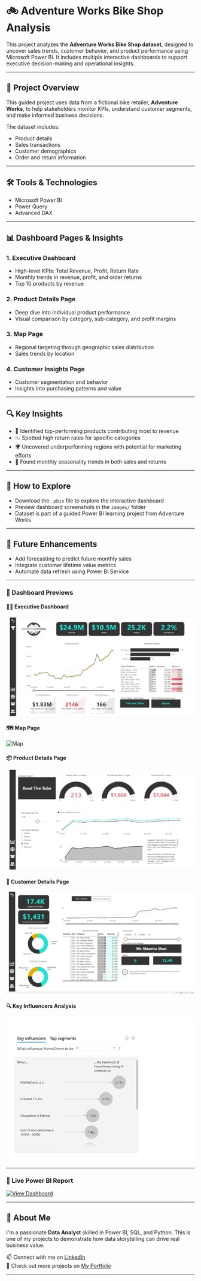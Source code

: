 # 🚲 Adventure Works Bike Shop Analysis

This project analyzes the **Adventure Works Bike Shop dataset**, designed to uncover sales trends, customer behavior, and product performance using Microsoft Power BI. It includes multiple interactive dashboards to support executive decision-making and operational insights.

---

## 📌 Project Overview

This guided project uses data from a fictional bike retailer, **Adventure Works**, to help stakeholders monitor KPIs, understand customer segments, and make informed business decisions.

The dataset includes:
- Product details
- Sales transactions
- Customer demographics
- Order and return information

---

## 🛠️ Tools & Technologies

- Microsoft Power BI  
- Power Query  
- Advanced DAX  

---

## 📊 Dashboard Pages & Insights

### 1. **Executive Dashboard**
- High-level KPIs: Total Revenue, Profit, Return Rate  
- Monthly trends in revenue, profit, and order returns  
- Top 10 products by revenue  

### 2. **Product Details Page**
- Deep dive into individual product performance  
- Visual comparison by category, sub-category, and profit margins  

### 3. **Map Page**
- Regional targeting through geographic sales distribution  
- Sales trends by location  

### 4. **Customer Insights Page**
- Customer segmentation and behavior  
- Insights into purchasing patterns and value

---

## 🔍 Key Insights

- 🚀 Identified top-performing products contributing most to revenue  
- 📉 Spotted high return rates for specific categories  
- 🌍 Uncovered underperforming regions with potential for marketing efforts  
- 📅 Found monthly seasonality trends in both sales and returns  

---

## 📁 How to Explore

- Download the `.pbix` file to explore the interactive dashboard  
- Preview dashboard screenshots in the `images/` folder 
- Dataset is part of a guided Power BI learning project from Adventure Works

---

## 🔮 Future Enhancements

- Add forecasting to predict future monthly sales  
- Integrate customer lifetime value metrics  
- Automate data refresh using Power BI Service

---

### 📌 Dashboard Previews

#### 🧑‍💼 Executive Dashboard
![Executive Dashboard](images/Executive%20Dashboard.png)

#### 🗺️ Map Page
![Map](images/Mpa.png)

#### 📦 Product Details Page
![Product Details](images/Product%20Details.png)

#### 👥 Customer Details Page
![Customer Details](images/Customer%20Details.png)

#### 🔍 Key Influencers Analysis
![Key Influencers](images/Key%20Influencers.png)

---

### 🔗 Live Power BI Report

[![View Dashboard](https://img.shields.io/badge/View_PowerBI_Dashboard-0076D4?style=for-the-badge&logo=power-bi&logoColor=white)](https://app.powerbi.com/view?r=eyJrIjoiOWFlMDhkZDMtOWE4Mi00NjlhLWIyZDctYzA4NzlmZDE2ODkwIiwidCI6IjVkNmI5ZmM3LWJiZjktNDM5YS04ZWQ0LWNmMjhjY2JiNzFkOCJ9)


---

## 👤 About Me

I'm a passionate **Data Analyst** skilled in Power BI, SQL, and Python. This is one of my projects to demonstrate how data storytelling can drive real business value.

📫 Connect with me on [LinkedIn](https://www.linkedin.com/in/nitikeshdubey/)  
📁 Check out more projects on [My Portfolio](https://github.com/nitikeshdubey)

---

